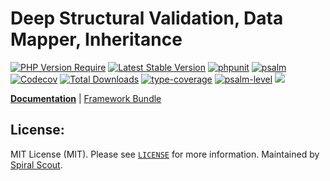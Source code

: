 # Deep Structural Validation, Data Mapper, Inheritance

[![PHP Version Require](https://poser.pugx.org/spiral/filters/require/php)](https://packagist.org/packages/spiral/filters)
[![Latest Stable Version](https://poser.pugx.org/spiral/filters/v/stable)](https://packagist.org/packages/spiral/filters)
[![phpunit](https://github.com/spiral/filters/actions/workflows/phpunit.yml/badge.svg)](https://github.com/spiral/filters/actions)
[![psalm](https://github.com/spiral/filters/actions/workflows/psalm.yml/badge.svg)](https://github.com/spiral/filters/actions)
[![Codecov](https://codecov.io/gh/spiral/filters/branch/master/graph/badge.svg)](https://codecov.io/gh/spiral/filters/)
[![Total Downloads](https://poser.pugx.org/spiral/filters/downloads)](https://packagist.org/packages/spiral/filters)
[![type-coverage](https://shepherd.dev/github/spiral/filters/coverage.svg)](https://shepherd.dev/github/spiral/filters)
[![psalm-level](https://shepherd.dev/github/spiral/filters/level.svg)](https://shepherd.dev/github/spiral/filters)
<a href="https://discord.gg/8bZsjYhVVk"><img src="https://img.shields.io/badge/discord-chat-magenta.svg"></a>

<b>[Documentation](https://spiral.dev/docs/filters-filter)</b> | [Framework Bundle](https://github.com/spiral/framework)

## License:

MIT License (MIT). Please see [`LICENSE`](./LICENSE) for more information. Maintained by [Spiral Scout](https://spiralscout.com).
